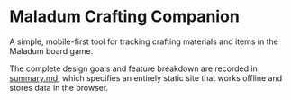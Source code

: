 # Maladum Crafting Companion

A simple, mobile-first tool for tracking crafting materials and items in the Maladum board game.

The complete design goals and feature breakdown are recorded in [summary.md](summary.md), which specifies an entirely static site that works offline and stores data in the browser.

